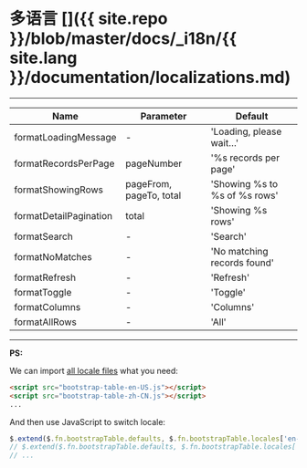 # 多语言 []({{ site.repo }}/blob/master/docs/_i18n/{{ site.lang }}/documentation/localizations.md)

---

<table class="table"
       id="l"
       data-search="true"
       data-show-toggle="true"
       data-show-columns="true"
       data-mobile-responsive="true">
    <thead>
    <tr>
        <th>Name</th>
        <th>Parameter</th>
        <th>Default</th>
    </tr>
    </thead>
    <tbody>
    <tr>
        <td>formatLoadingMessage</td>
        <td>-</td>
        <td>'Loading, please wait…'</td>
    </tr>
    <tr>
        <td>formatRecordsPerPage</td>
        <td>pageNumber</td>
        <td>'%s records per page'</td>
    </tr>
    <tr>
        <td>formatShowingRows</td>
        <td>pageFrom, pageTo, total</td>
        <td>'Showing %s to %s of %s rows'</td>
    </tr>
    <tr>
        <td>formatDetailPagination</td>
        <td>total</td>
        <td>'Showing %s rows'</td>
    </tr>
    <tr>
        <td>formatSearch</td>
        <td>-</td>
        <td>'Search'</td>
    </tr>
    <tr>
        <td>formatNoMatches</td>
        <td>-</td>
        <td>'No matching records found'</td>
    </tr>
    <tr>
        <td>formatRefresh</td>
        <td>-</td>
        <td>'Refresh'</td>
    </tr>
    <tr>
        <td>formatToggle</td>
        <td>-</td>
        <td>'Toggle'</td>
    </tr>
    <tr>
        <td>formatColumns</td>
        <td>-</td>
        <td>'Columns'</td>
    </tr>
    <tr>
        <td>formatAllRows</td>
        <td>-</td>
        <td>'All'</td>
    </tr>
	</tbody>
</table>

---

**PS:**

We can import [all locale files](https://github.com/wenzhixin/bootstrap-table/tree/master/src/locale) what you need:

```html
<script src="bootstrap-table-en-US.js"></script>
<script src="bootstrap-table-zh-CN.js"></script>
...
```

And then use JavaScript to switch locale:

```js
$.extend($.fn.bootstrapTable.defaults, $.fn.bootstrapTable.locales['en-US']);
// $.extend($.fn.bootstrapTable.defaults, $.fn.bootstrapTable.locales['zh-CN']);
// ...
```